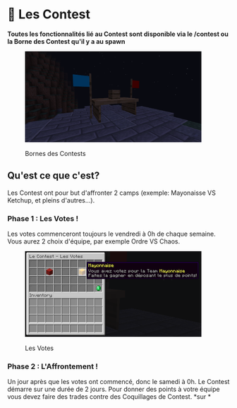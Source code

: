 # 🎏 Les Contest

**Toutes les fonctionnalités lié au Contest sont disponible via le /contest ou la Borne des Contest qu'il y a au spawn**
<figure><img src="../.gitbook/assets/borne_contest.png" alt="" width=400><figcaption><p>Bornes des Contests</p></figcaption></figure>

## Qu'est ce que c'est?
Les Contest ont pour but d'affronter 2 camps (exemple: Mayonaisse VS Ketchup, et pleins d'autres...).

### Phase 1 : Les Votes !
Les votes commenceront toujours le vendredi à 0h de chaque semaine. Vous aurez 2 choix d'équipe, par exemple Ordre VS Chaos.

<figure><img src="../.gitbook/assets/vote_contest.png" alt="" width=400><figcaption><p>Les Votes</p></figcaption></figure>

### Phase 2 : L'Affrontement ! 
Un jour après que les votes ont commencé, donc le samedi à 0h. Le Contest démarre sur une durée de 2 jours.
Pour donner des points à votre équipe vous devez faire des trades contre des Coquillages de Contest. *sur *

